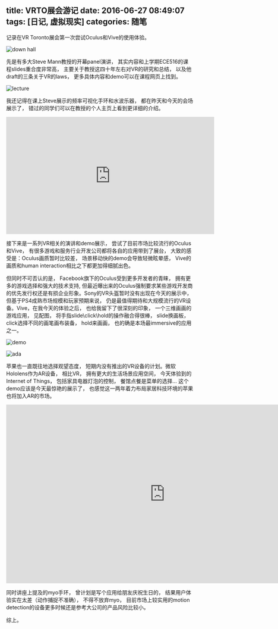 title: VRTO展会游记
date: 2016-06-27 08:49:07
tags: [日记, 虚拟现实]
categories: 随笔
---

记录在VR Toronto展会第一次尝试Oculus和Vive的使用体验。

<!-- more -->

![down hall](http://ww3.sinaimg.cn/large/72f96cbagw1f59mz8yt2sj20ww0jhwiy)

先是有多大Steve Mann教授的开幕panel演讲， 其实内容和上学期ECE516的课程slides重合度非常高， 主要关于教授这四十年左右对VR的研究和总结， 以及他draft的三条关于VR的laws， 更多具体内容和demo可以在课程网页上找到。 

![lecture](http://ww1.sinaimg.cn/large/72f96cbagw1f59n0318qmj20vj0ki783)

我还记得在课上Steve展示的频率可视化手环和水波乐器， 都在昨天和今天的会场展示了， 错过的同学们可以在教授的个人主页上看到更详细的介绍。

<div class="video-container">
	<iframe width="560" height="315" src="https://www.youtube.com/v/Z9qiWqRPrcw" frameborder="0" allowfullscreen></iframe>	
</div>

接下来是一系列VR相关的演讲和demo展示， 尝试了目前市场比较流行的Oculus和Vive， 有很多游戏和服务行业开发公司都将各自的应用带到了展台， 大致的感受是：Oculus画质暂时比较差， 场景移动快的demo会导致轻微眩晕感， Vive的画质和human interaction相比之下都更加得细腻出色。

但同时不可否认的是， Facebook旗下的Oculus受到更多开发者的青睐， 拥有更多的游戏选择和强大的技术支持, 但最近曝出来的Oculus强制要求某些游戏开发商的优先发行权还是有损企业形象。Sony的VR头盔暂时没有出现在今天的展示中， 但基于PS4成熟市场规模和玩家预期来说， 仍是最值得期待和大规模流行的VR设备。Vive，在我今天的体验之后， 也给我留下了很深刻的印象， 一个三维画画的游戏应用， 见配图， 将手指slide\click\hold的操作融合得很棒， slide换画板， click选择不同的画笔画布装备， hold来画画， 也的确是本场最immersive的应用之一。

![demo](http://ww1.sinaimg.cn/large/72f96cbagw1f5a31m8ag3j20pu0klmzn)

![ada](http://ww1.sinaimg.cn/large/72f96cbagw1f5a30nl323j20qg0mo75v)

苹果也一直既往地选择观望态度， 短期内没有推出的VR设备的计划。微软Hololens作为AR设备， 相比VR， 拥有更大的生活场景应用空间， 今天体验到的Internet of Things， 包括家具电器灯泡的控制， 餐馆点餐是菜单的选择… 这个demo应该是今天最惊艳的展示了， 也感觉这一两年着力布局家居科技环境的苹果也将加入AR的市场。

<div class="video-container">
	<iframe width="854" height="480" src="https://www.youtube.com/v/xG3hslceFqo" frameborder="0" allowfullscreen></iframe>
</div>

同时讲座上提及的myo手环， 曾计划是写个应用给朋友庆祝生日的， 结果用户体验实在太差（动作捕捉不准确）， 不得不放弃myo， 目前市场上较实用的motion detection的设备更多时候还是参考大公司的产品风险比较小。

综上。